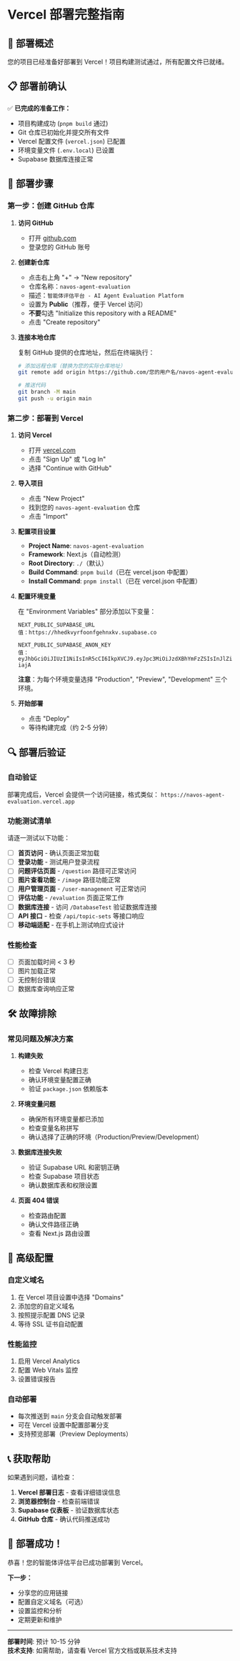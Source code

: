 # Vercel 部署完整指南

## 🎯 部署概述

您的项目已经准备好部署到 Vercel！项目构建测试通过，所有配置文件已就绪。

## 📋 部署前确认

✅ **已完成的准备工作：**
- 项目构建成功 (`pnpm build` 通过)
- Git 仓库已初始化并提交所有文件
- Vercel 配置文件 (`vercel.json`) 已配置
- 环境变量文件 (`.env.local`) 已设置
- Supabase 数据库连接正常

## 🚀 部署步骤

### 第一步：创建 GitHub 仓库

1. **访问 GitHub**
   - 打开 [github.com](https://github.com)
   - 登录您的 GitHub 账号

2. **创建新仓库**
   - 点击右上角 "+" → "New repository"
   - 仓库名称：`navos-agent-evaluation`
   - 描述：`智能体评估平台 - AI Agent Evaluation Platform`
   - 设置为 **Public**（推荐，便于 Vercel 访问）
   - **不要**勾选 "Initialize this repository with a README"
   - 点击 "Create repository"

3. **连接本地仓库**
   
   复制 GitHub 提供的仓库地址，然后在终端执行：
   
   ```bash
   # 添加远程仓库（替换为您的实际仓库地址）
   git remote add origin https://github.com/您的用户名/navos-agent-evaluation.git
   
   # 推送代码
   git branch -M main
   git push -u origin main
   ```

### 第二步：部署到 Vercel

1. **访问 Vercel**
   - 打开 [vercel.com](https://vercel.com)
   - 点击 "Sign Up" 或 "Log In"
   - 选择 "Continue with GitHub"

2. **导入项目**
   - 点击 "New Project"
   - 找到您的 `navos-agent-evaluation` 仓库
   - 点击 "Import"

3. **配置项目设置**
   - **Project Name**: `navos-agent-evaluation`
   - **Framework**: Next.js（自动检测）
   - **Root Directory**: `./`（默认）
   - **Build Command**: `pnpm build`（已在 vercel.json 中配置）
   - **Install Command**: `pnpm install`（已在 vercel.json 中配置）

4. **配置环境变量**
   
   在 "Environment Variables" 部分添加以下变量：
   
   ```
   NEXT_PUBLIC_SUPABASE_URL
   值：https://hhedkvyrfoonfgehnxkv.supabase.co
   
   NEXT_PUBLIC_SUPABASE_ANON_KEY
   值：eyJhbGciOiJIUzI1NiIsInR5cCI6IkpXVCJ9.eyJpc3MiOiJzdXBhYmFzZSIsInJlZiI6ImhoZWRrdnlyZm9vbmZnZWhueGt2Iiwicm9sZSI6ImFub24iLCJpYXQiOjE3NTgxMjAzMzQsImV4cCI6MjA3MzY5NjMzNH0.WXdyF14d2jjEVDRIuK4F4DjxJCdowk1n7AXLrU-iajA
   ```
   
   **注意**：为每个环境变量选择 "Production", "Preview", "Development" 三个环境。

5. **开始部署**
   - 点击 "Deploy"
   - 等待构建完成（约 2-5 分钟）

## 🔍 部署后验证

### 自动验证
部署完成后，Vercel 会提供一个访问链接，格式类似：
`https://navos-agent-evaluation.vercel.app`

### 功能测试清单

请逐一测试以下功能：

- [ ] **首页访问** - 确认页面正常加载
- [ ] **登录功能** - 测试用户登录流程
- [ ] **问题评估页面** - `/question` 路径可正常访问
- [ ] **图片查看功能** - `/image` 路径功能正常
- [ ] **用户管理页面** - `/user-management` 可正常访问
- [ ] **评估功能** - `/evaluation` 页面正常工作
- [ ] **数据库连接** - 访问 `/DatabaseTest` 验证数据库连接
- [ ] **API 接口** - 检查 `/api/topic-sets` 等接口响应
- [ ] **移动端适配** - 在手机上测试响应式设计

### 性能检查

- [ ] 页面加载时间 < 3 秒
- [ ] 图片加载正常
- [ ] 无控制台错误
- [ ] 数据库查询响应正常

## 🛠️ 故障排除

### 常见问题及解决方案

1. **构建失败**
   - 检查 Vercel 构建日志
   - 确认环境变量配置正确
   - 验证 `package.json` 依赖版本

2. **环境变量问题**
   - 确保所有环境变量都已添加
   - 检查变量名称拼写
   - 确认选择了正确的环境（Production/Preview/Development）

3. **数据库连接失败**
   - 验证 Supabase URL 和密钥正确
   - 检查 Supabase 项目状态
   - 确认数据库表和权限设置

4. **页面 404 错误**
   - 检查路由配置
   - 确认文件路径正确
   - 查看 Next.js 路由设置

## 🔧 高级配置

### 自定义域名

1. 在 Vercel 项目设置中选择 "Domains"
2. 添加您的自定义域名
3. 按照提示配置 DNS 记录
4. 等待 SSL 证书自动配置

### 性能监控

1. 启用 Vercel Analytics
2. 配置 Web Vitals 监控
3. 设置错误报告

### 自动部署

- 每次推送到 `main` 分支会自动触发部署
- 可在 Vercel 设置中配置部署分支
- 支持预览部署（Preview Deployments）

## 📞 获取帮助

如果遇到问题，请检查：

1. **Vercel 部署日志** - 查看详细错误信息
2. **浏览器控制台** - 检查前端错误
3. **Supabase 仪表板** - 验证数据库状态
4. **GitHub 仓库** - 确认代码推送成功

## 🎉 部署成功！

恭喜！您的智能体评估平台已成功部署到 Vercel。

**下一步：**
- 分享您的应用链接
- 配置自定义域名（可选）
- 设置监控和分析
- 定期更新和维护

---

**部署时间**: 预计 10-15 分钟  
**技术支持**: 如需帮助，请查看 Vercel 官方文档或联系技术支持